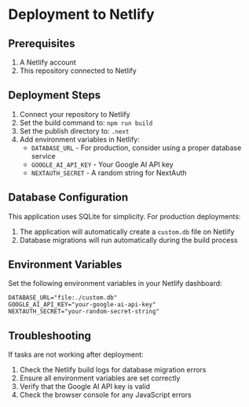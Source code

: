 # Deployment to Netlify

## Prerequisites

1. A Netlify account
2. This repository connected to Netlify

## Deployment Steps

1. Connect your repository to Netlify
2. Set the build command to: `npm run build`
3. Set the publish directory to: `.next`
4. Add environment variables in Netlify:
   - `DATABASE_URL` - For production, consider using a proper database service
   - `GOOGLE_AI_API_KEY` - Your Google AI API key
   - `NEXTAUTH_SECRET` - A random string for NextAuth

## Database Configuration

This application uses SQLite for simplicity. For production deployments:

1. The application will automatically create a `custom.db` file on Netlify
2. Database migrations will run automatically during the build process

## Environment Variables

Set the following environment variables in your Netlify dashboard:

```
DATABASE_URL="file:./custom.db"
GOOGLE_AI_API_KEY="your-google-ai-api-key"
NEXTAUTH_SECRET="your-random-secret-string"
```

## Troubleshooting

If tasks are not working after deployment:

1. Check the Netlify build logs for database migration errors
2. Ensure all environment variables are set correctly
3. Verify that the Google AI API key is valid
4. Check the browser console for any JavaScript errors